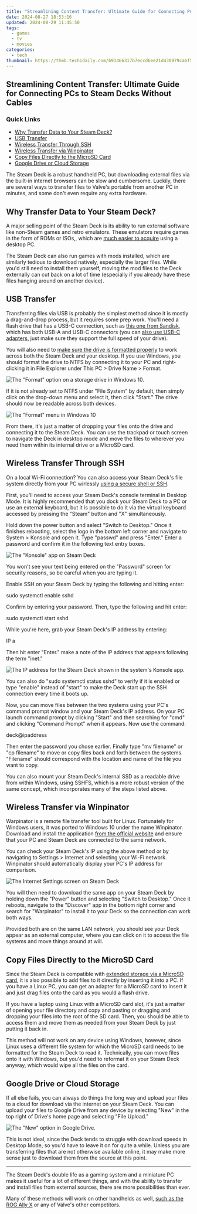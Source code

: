 ```yaml
---
title: "Streamlining Content Transfer: Ultimate Guide for Connecting PCs to Steam Decks Without Cables"
date: 2024-08-27 18:53:16
updated: 2024-08-29 11:45:50
tags:
  - games
  - tv
  - movies
categories:
  - tech
thumbnail: https://thmb.techidaily.com/b91466317b7eccd6ee21d430979cabf5463805ed441067719a242af16768dcd1.jpg
---
```


## Streamlining Content Transfer: Ultimate Guide for Connecting PCs to Steam Decks Without Cables

### Quick Links

* [Why Transfer Data to Your Steam Deck?](https://smart-video-editing.techidaily.com/new-best-video-makers-with-music-for-android-and-iphone-for-2024/)
* [USB Transfer](https://snapchat-videos.techidaily.com/2024-approved-sound-painting-on-snapchat-shift-your-vocal-landscape-swiftly/)
* [Wireless Transfer Through SSH](https://activate-lock.techidaily.com/bypass-icloud-activation-lock-with-imei-code-on-iphone-6s-by-drfone-ios/)
* [Wireless Transfer via Winpinator](https://screen-video-capture.techidaily.com/new-2024-approved-essential-9-mic-recorder-selections-for-online-use-in-23/)
* [Copy Files Directly to the MicroSD Card](https://youtube-videos.techidaily.com/2024-approved-cinema-craftsmanship-unleashed-youtube-green-screens-101/)
* [Google Drive or Cloud Storage](https://unlock-android.techidaily.com/the-top-5-android-apps-that-use-fingerprint-sensor-to-lock-your-apps-on-vivo-y100-5g-by-drfone-android/)

 The Steam Deck is a robust handheld PC, but downloading external files via the built-in internet browsers can be slow and cumbersome. Luckily, there are several ways to transfer files to Valve's portable from another PC in minutes, and some don't even require any extra hardware.

##  Why Transfer Data to Your Steam Deck?

 A major selling point of the Steam Deck is its ability to run external software like non-Steam games and retro emulators. These emulators require games in the form of ROMs or ISOs,, which are [much easier to acquire](https://facebook-videos.techidaily.com/updated-video-revenue-generation-on-facebook-tactics-for-financial-growth-for-2024/) using a desktop PC.

 The Steam Deck can also run games with mods installed, which are similarly tedious to download natively, especially the larger files. While you'd still need to install them yourself, moving the mod files to the Deck externally can cut back on a lot of time (especially if you already have these files hanging around on another device).

##  USB Transfer

 Transferring files via USB is probably the simplest method since it is mostly a drag-and-drop process, but it requires some prep work. You'll need a flash drive that has a USB-C connection, such as [this one from Sandisk](https://www.amazon.com/dp/B01EZ0X23W?ref=ppx%5Fyo2ov%5Fdt%5Fb%5Fproduct%5Fdetails&th=1&tag=hotoge-20&ascsubtag=UUhtgUeUpU2004230&asc%5Frefurl=https%3A%2F%2Fwww.howtogeek.com%2Ftransfer-files-to-steam-deck-wirelessly-via-usb-and-more%2F&asc%5Fcampaign=Evergreen), which has both USB-A and USB-C connectors (you can [also use USB-C adapters](https://printer-issues.techidaily.com/breathe-new-life-into-non-printing-brother-printer-in-windows-1011/), just make sure they support the full speed of your drive).

 You will also need to [make sure the drive is formatted properly](https://extra-approaches.techidaily.com/seamless-multi-screen-browsing-in-chrome-using-pip-for-2024/) to work across both the Steam Deck and your desktop. If you use Windows, you should format the drive to NTFS by connecting it to your PC and right-clicking it in File Explorer under This PC > Drive Name > Format.

![The "Format" option on a storage drive in Windows 10.](https://static1.howtogeekimages.com/wordpress/wp-content/uploads/2024/07/screenshot-2024-07-17-130655-1.png) 

 If it is not already set to NTFS under "File System" by default, then simply click on the drop-down menu and select it, then click "Start." The drive should now be readable across both devices.

![The "Format" menu in Windows 10](https://static1.howtogeekimages.com/wordpress/wp-content/uploads/2024/07/screenshot-2024-07-17-152336.png) 

 From there, it's just a matter of dropping your files onto the drive and connecting it to the Steam Deck. You can use the trackpad or touch screen to navigate the Deck in desktop mode and move the files to wherever you need them within its internal drive or a MicroSD card.

##  Wireless Transfer Through SSH

 On a local Wi-Fi connection? You can also access your Steam Deck's file system directly from your PC wirlessly [using a secure shell or SSH](https://howto.techidaily.com/what-to-do-if-google-play-services-keeps-stopping-on-vivo-y78t-drfone-by-drfone-fix-android-problems-fix-android-problems/).

 First, you'll need to access your Steam Deck's console terminal in Desktop Mode. It is highly recommended that you dock your Steam Deck to a PC or use an external keyboard, but it is possible to do it via the virtual keyboard accessed by pressing the "Steam" button and "X" simultaneously.

 Hold down the power button and select "Switch to Desktop." Once it finishes rebooting, select the logo in the bottom left corner and navigate to System > Konsole and open it. Type "passwd" and press "Enter." Enter a password and confirm it in the following text entry boxes.

![The "Konsole" app on Steam Deck](https://static1.howtogeekimages.com/wordpress/wp-content/uploads/2024/07/screenshot_20240717_153532.png) 

 You won't see your text being entered on the "Password" screen for security reasons, so be careful when you are typing it.

 Enable SSH on your Steam Deck by typing the following and hitting enter:

sudo systemctl enable sshd 

 Confirm by entering your password. Then, type the following and hit enter:

sudo systemctl start sshd

 While you're here, grab your Steam Deck's IP address by entering:

IP a

 Then hit enter "Enter." make a note of the IP address that appears following the term "inet."

![The IP address for the Steam Deck shown in the system's Konsole app.](https://static1.howtogeekimages.com/wordpress/wp-content/uploads/2024/07/screenshot_20240717_154137-1.png) 

 You can also do "sudo systemctl status sshd" to verify if it is enabled or type "enable" instead of "start" to make the Deck start up the SSH connection every time it boots up.

 Now, you can move files between the two systems using your PC's command prompt window and your Steam Deck's IP address. On your PC launch command prompt by clicking "Start" and then searching for "cmd" and clicking "Command Prompt" when it appears. Now use the command:

deck@ipaddress

 Then enter the password you chose earlier. Finally type "mv filename" or "cp filename" to move or copy files back and forth between the systems. "Filename" should correspond with the location and name of the file you want to copy.

 You can also mount your Steam Deck's internal SSD as a readable drive from within Windows, using SSHFS, which is a more robust version of the same concept, which incorporates many of the steps listed above.

##  Wireless Transfer via Winpinator

 Warpinator is a remote file transfer tool built for Linux. Fortunately for Windows users, it was ported to Windows 10 under the name Winpinator. Download and install the application [from the official website](https://winpinator.swisz.cz/download.html) and ensure that your PC and Steam Deck are connected to the same network.

 You can check your Steam Deck's IP using the above method or by navigating to Settings > Internet and selecting your Wi-Fi network. Winpinator should automatically display your PC's IP address for comparison.

![The Internet Settings screen on Steam Deck](https://static1.howtogeekimages.com/wordpress/wp-content/uploads/2024/07/download.jfif) 

 You will then need to download the same app on your Steam Deck by holding down the "Power" button and selecting "Switch to Desktop." Once it reboots, navigate to the "Discover" app in the bottom right corner and search for "Warpinator" to install it to your Deck so the connection can work both ways.

 Provided both are on the same LAN network, you should see your Deck appear as an external computer, where you can click on it to access the file systems and move things around at will.

##  Copy Files Directly to the MicroSD Card

 Since the Steam Deck is compatible with [extended storage via a MicroSD card](https://media-tips.techidaily.com/quick-and-simple-turn-any-video-into-samsung-galaxy-friendly-format-with-a-mac/), it is also possible to add files to it directly by inserting it into a PC. If you have a Linux PC, you can get an adapter for a MicroSD card to insert it and just drag files onto the card as you would a flash drive.

 If you have a laptop using Linux with a MicroSD card slot, it's just a matter of opening your file directory and copy and pasting or dragging and dropping your files into the root of the SD card. Then, you should be able to access them and move them as needed from your Steam Deck by just putting it back in.

 This method will not work on any device using Windows, however, since Linux uses a different file system for which the MicroSD card needs to be formatted for the Steam Deck to read it. Technically, you can move files onto it with Windows, but you'd need to reformat it on your Steam Deck anyway, which would wipe all the files on the card.

##  Google Drive or Cloud Storage

 If all else fails, you can always do things the long way and upload your files to a cloud for download via the internet on your Steam Deck. You can upload your files to Google Drive from any device by selecting "New" in the top right of Drive's home page and selecting "File Upload."

![The "New" option in Google Drive.](https://static1.howtogeekimages.com/wordpress/wp-content/uploads/2024/07/screenshot-2024-07-17-155328.png) 

 This is not ideal, since the Deck tends to struggle with download speeds in Desktop Mode, so you'd have to leave it on for quite a while. Unless you are transferring files that are not otherwise available online, it may make more sense just to download them from the source at this point.

---

 The Steam Deck's double life as a gaming system and a miniature PC makes it useful for a lot of different things, and with the ability to transfer and install files from external sources, there are more possibilities than ever.

 Many of these methods will work on other handhelds as well, [such as the ROG Ally X](https://screen-activity-recording.techidaily.com/updated-in-2024-unifying-streams-simultaneous-capture-of-camplusscreen/) or any of Valve's other competitors.

<ins class="adsbygoogle"
     style="display:block"
     data-ad-format="autorelaxed"
     data-ad-client="ca-pub-7571918770474297"
     data-ad-slot="1223367746"></ins>



<ins class="adsbygoogle"
     style="display:block"
     data-ad-client="ca-pub-7571918770474297"
     data-ad-slot="8358498916"
     data-ad-format="auto"
     data-full-width-responsive="true"></ins>
